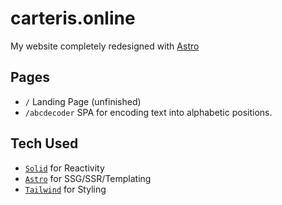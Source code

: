 # carteris.online

My website completely redesigned with [Astro](https://astro.build)

## Pages

- `/` Landing Page (unfinished)
- `/abcdecoder` SPA for encoding text into alphabetic positions.

## Tech Used

- [`Solid`](https://solidjs.com) for Reactivity
- [`Astro`](https://astro.build) for SSG/SSR/Templating
- [`Tailwind`](https://tailwindcss.com) for Styling
